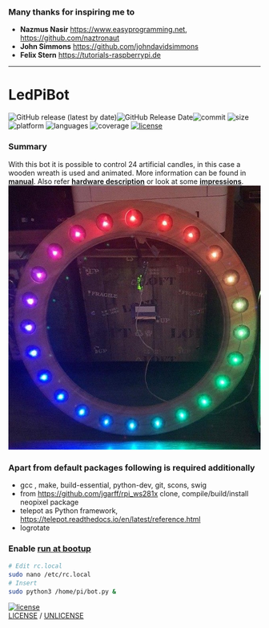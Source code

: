 ### Many thanks for inspiring me to 
 * **Nazmus Nasir** https://www.easyprogramming.net, https://github.com/naztronaut
 * **John Simmons** https://github.com/johndavidsimmons
 * **Felix Stern** https://tutorials-raspberrypi.de
---

# LedPiBot
![GitHub release (latest by date)](https://img.shields.io/github/v/release/kaulketh/ledpibot?color=red)![GitHub Release Date](https://img.shields.io/github/release-date/kaulketh/ledpibot?color=red&label= )![commit](https://img.shields.io/github/last-commit/kaulketh/ledpibot.svg?color=red) ![size](https://img.shields.io/github/repo-size/kaulketh/ledpibot.svg?color=blue) ![platform](https://img.shields.io/badge/platform-linux-blue.svg?color=yellow) ![languages](https://img.shields.io/github/languages/count/kaulketh/ledpibot.svg?color=yellowgreen) ![coverage](https://img.shields.io/github/languages/top/kaulketh/ledpibot.svg?color=darkgreen&style=flat) [![license](https://img.shields.io/github/license/kaulketh/ledpibot.svg?color=darkred)](https://unlicense.org/)<br>
### Summary
With this bot it is possible to control 24 artificial candles, in this case a wooden wreath is used and animated.
More information can be found in **[manual](MANUAL.MD)**. 
Also refer **[hardware description](hardware/HARDWARE.md)** or look at some **[impressions](hardware/media)**.
![wooden wreath](hardware/media/wreath.jpg) 

### Apart from default packages following is required additionally
* gcc , make, build-essential, python-dev, git, scons, swig
* from https://github.com/jgarff/rpi_ws281x clone, compile/build/install neopixel package 
* telepot as Python framework, https://telepot.readthedocs.io/en/latest/reference.html
* logrotate

### Enable [run at bootup](https://www.dexterindustries.com/howto/run-a-program-on-your-raspberry-pi-at-startup/#local)
````bash
# Edit rc.local 
sudo nano /etc/rc.local
# Insert 
sudo python3 /home/pi/bot.py &
````


[![license](https://img.shields.io/github/license/kaulketh/ledpibot.svg?color=darkred)](https://unlicense.org/)<br>
[LICENSE](https://github.com/kaulketh/ledpibot/blob/master/LICENSE) / [UNLICENSE](https://github.com/kaulketh/ledpibot/blob/master/UNLICENSE)
